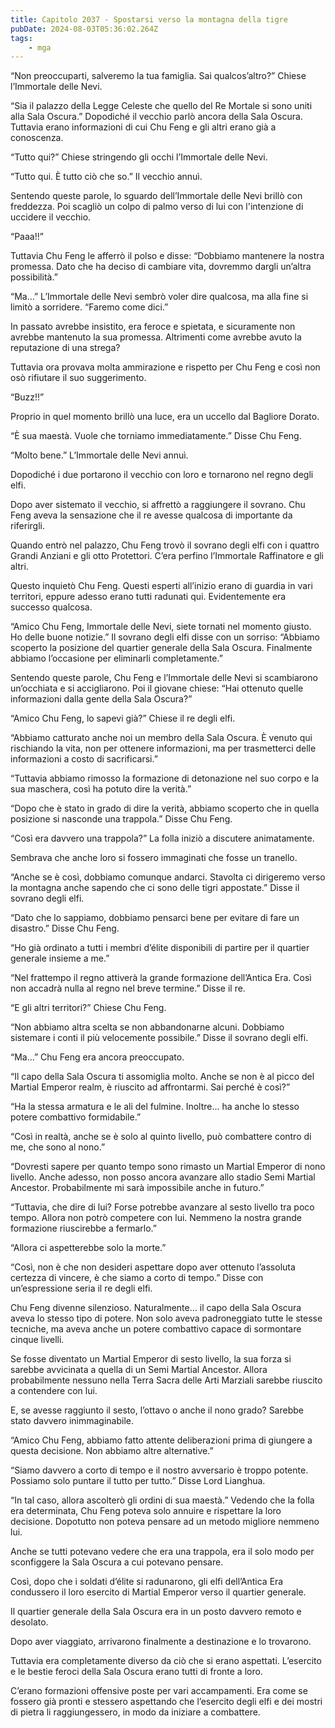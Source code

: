 ```yaml
---
title: Capitolo 2037 - Spostarsi verso la montagna della tigre
pubDate: 2024-08-03T05:36:02.264Z
tags:
    - mga
---
```



“Non preoccuparti, salveremo la tua famiglia. Sai qualcos’altro?” Chiese l’Immortale delle Nevi.

“Sia il palazzo della Legge Celeste che quello del Re Mortale si sono uniti alla Sala Oscura.” Dopodiché il vecchio parlò ancora della Sala Oscura. Tuttavia erano informazioni di cui Chu Feng e gli altri erano già a conoscenza.

“Tutto qui?” Chiese stringendo gli occhi l’Immortale delle Nevi.

“Tutto qui. È tutto ciò che so.” Il vecchio annuì.

Sentendo queste parole, lo sguardo dell’Immortale delle Nevi brillò con freddezza. Poi scagliò un colpo di palmo verso di lui con l'intenzione di uccidere il vecchio.

“Paaa!!”

Tuttavia Chu Feng le afferrò il polso e disse: “Dobbiamo mantenere la nostra promessa. Dato che ha deciso di cambiare vita, dovremmo dargli un’altra possibilità.”

“Ma…” L’Immortale delle Nevi sembrò voler dire qualcosa, ma alla fine si limitò a sorridere. “Faremo come dici.”

In passato avrebbe insistito, era feroce e spietata, e sicuramente non avrebbe mantenuto la sua promessa. Altrimenti come avrebbe avuto la reputazione di una strega?

Tuttavia ora provava molta ammirazione e rispetto per Chu Feng e così non osò rifiutare il suo suggerimento.

“Buzz!!”


Proprio in quel momento brillò una luce, era un uccello dal Bagliore Dorato.

“È sua maestà. Vuole che torniamo immediatamente.” Disse Chu Feng.

“Molto bene.” L’Immortale delle Nevi annuì.

Dopodiché i due portarono il vecchio con loro e tornarono nel regno degli elfi.

Dopo aver sistemato il vecchio, si affrettò a raggiungere il sovrano. Chu Feng aveva la sensazione che il re avesse qualcosa di importante da riferirgli.

Quando entrò nel palazzo, Chu Feng trovò il sovrano degli elfi con i quattro Grandi Anziani e gli otto Protettori. C’era perfino l’Immortale Raffinatore e gli altri.

Questo inquietò Chu Feng. Questi esperti all’inizio erano di guardia in vari territori, eppure adesso erano tutti radunati qui. Evidentemente era successo qualcosa.

“Amico Chu Feng, Immortale delle Nevi, siete tornati nel momento giusto. Ho delle buone notizie.” Il sovrano degli elfi disse con un sorriso: “Abbiamo scoperto la posizione del quartier generale della Sala Oscura. Finalmente abbiamo l’occasione per eliminarli completamente.”

Sentendo queste parole, Chu Feng e l’Immortale delle Nevi si scambiarono un’occhiata e si accigliarono. Poi il giovane chiese: “Hai ottenuto quelle informazioni dalla gente della Sala Oscura?”

“Amico Chu Feng, lo sapevi già?” Chiese il re degli elfi.

“Abbiamo catturato anche noi un membro della Sala Oscura. È venuto qui rischiando la vita, non per ottenere informazioni, ma per trasmetterci delle informazioni a costo di sacrificarsi.”

“Tuttavia abbiamo rimosso la formazione di detonazione nel suo corpo e la sua maschera, così ha potuto dire la verità.”

“Dopo che è stato in grado di dire la verità, abbiamo scoperto che in quella posizione si nasconde una trappola.” Disse Chu Feng.

“Così era davvero una trappola?” La folla iniziò a discutere animatamente.

Sembrava che anche loro si fossero immaginati che fosse un tranello.

“Anche se è così, dobbiamo comunque andarci. Stavolta ci dirigeremo verso la montagna anche sapendo che ci sono delle tigri appostate.” Disse il sovrano degli elfi.

“Dato che lo sappiamo, dobbiamo pensarci bene per evitare di fare un disastro.” Disse Chu Feng.

“Ho già ordinato a tutti i membri d’élite disponibili di partire per il quartier generale insieme a me.”

“Nel frattempo il regno attiverà la grande formazione dell’Antica Era. Così non accadrà nulla al regno nel breve termine.” Disse il re.

“E gli altri territori?” Chiese Chu Feng.

“Non abbiamo altra scelta se non abbandonarne alcuni. Dobbiamo sistemare i conti il più velocemente possibile.” Disse il sovrano degli elfi.

“Ma…” Chu Feng era ancora preoccupato.

“Il capo della Sala Oscura ti assomiglia molto. Anche se non è al picco del Martial Emperor realm, è riuscito ad affrontarmi. Sai perché è così?”

“Ha la stessa armatura e le ali del fulmine. Inoltre… ha anche lo stesso potere combattivo formidabile.”

“Così in realtà, anche se è solo al quinto livello, può combattere contro di me, che sono al nono.”

“Dovresti sapere per quanto tempo sono rimasto un Martial Emperor di nono livello. Anche adesso, non posso ancora avanzare allo stadio Semi Martial Ancestor. Probabilmente mi sarà impossibile anche in futuro.”

“Tuttavia, che dire di lui? Forse potrebbe avanzare al sesto livello tra poco tempo. Allora non potrò competere con lui. Nemmeno la nostra grande formazione riuscirebbe a fermarlo.”

“Allora ci aspetterebbe solo la morte.”

“Così, non è che non desideri aspettare dopo aver ottenuto l’assoluta certezza di vincere, è che siamo a corto di tempo.” Disse con un’espressione seria il re degli elfi.

Chu Feng divenne silenzioso. Naturalmente… il capo della Sala Oscura aveva lo stesso tipo di potere. Non solo aveva padroneggiato tutte le stesse tecniche, ma aveva anche un potere combattivo capace di sormontare cinque livelli.

Se fosse diventato un Martial Emperor di sesto livello, la sua forza si sarebbe avvicinata a quella di un Semi Martial Ancestor. Allora probabilmente nessuno nella Terra Sacra delle Arti Marziali sarebbe riuscito a contendere con lui.

E, se avesse raggiunto il sesto, l’ottavo o anche il nono grado? Sarebbe stato davvero inimmaginabile.

“Amico Chu Feng, abbiamo fatto attente deliberazioni prima di giungere a questa decisione. Non abbiamo altre alternative.”

“Siamo davvero a corto di tempo e il nostro avversario è troppo potente. Possiamo solo puntare il tutto per tutto.” Disse Lord Lianghua.

“In tal caso, allora ascolterò gli ordini di sua maestà.” Vedendo che la folla era determinata, Chu Feng poteva solo annuire e rispettare la loro decisione. Dopotutto non poteva pensare ad un metodo migliore nemmeno lui.

Anche se tutti potevano vedere che era una trappola, era il solo modo per sconfiggere la Sala Oscura a cui potevano pensare.

Così, dopo che i soldati d’élite si radunarono, gli elfi dell’Antica Era condussero il loro esercito di Martial Emperor verso il quartier generale.

Il quartier generale della Sala Oscura era in un posto davvero remoto e desolato.

Dopo aver viaggiato, arrivarono finalmente a destinazione e lo trovarono.

Tuttavia era completamente diverso da ciò che si erano aspettati. L’esercito e le bestie feroci della Sala Oscura erano tutti di fronte a loro.

C’erano formazioni offensive poste per vari accampamenti. Era come se fossero già pronti e stessero aspettando che l’esercito degli elfi e dei mostri di pietra li raggiungessero, in modo da iniziare a combattere.


